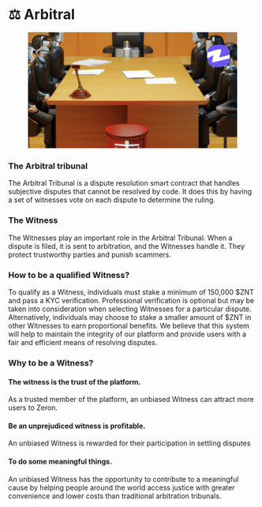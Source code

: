 # ⚖ Arbitral

<figure><img src="../.gitbook/assets/zeron-4.png" alt=""><figcaption></figcaption></figure>

### The Arbitral tribunal <a href="#olc6u" id="olc6u"></a>

The Arbitral Tribunal is a dispute resolution smart contract that handles subjective disputes that cannot be resolved by code. It does this by having a set of witnesses vote on each dispute to determine the ruling.

### The Witness <a href="#wkkvt" id="wkkvt"></a>

The Witnesses play an important role in the Arbitral Tribunal. When a dispute is filed, it is sent to arbitration, and the Witnesses handle it. They protect trustworthy parties and punish scammers.

### How to be a qualified Witness? <a href="#cdfny" id="cdfny"></a>

To qualify as a Witness, individuals must stake a minimum of 150,000 $ZNT and pass a KYC verification. Professional verification is optional but may be taken into consideration when selecting Witnesses for a particular dispute. Alternatively, individuals may choose to stake a smaller amount of $ZNT in other Witnesses to earn proportional benefits. We believe that this system will help to maintain the integrity of our platform and provide users with a fair and efficient means of resolving disputes.

### Why to be a Witness? <a href="#amxco" id="amxco"></a>

#### **The witness is the trust of the platform.**

As a trusted member of the platform, an unbiased Witness can attract more users to Zeron.

#### **Be an unprejudiced witness is profitable.**

An unbiased Witness is rewarded for their participation in settling disputes

#### **To do some meaningful things.**

An unbiased Witness has the opportunity to contribute to a meaningful cause by helping people around the world access justice with greater convenience and lower costs than traditional arbitration tribunals.
